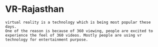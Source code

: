 # VR-Rajasthan


    virtual reality is a technology which is being most popular these days.
    One of the reason is because of 360 viewing, people are excited to 
    experience the feel of 360 videos. Mostly people are using vr 
    technology for entertainment purpose.
